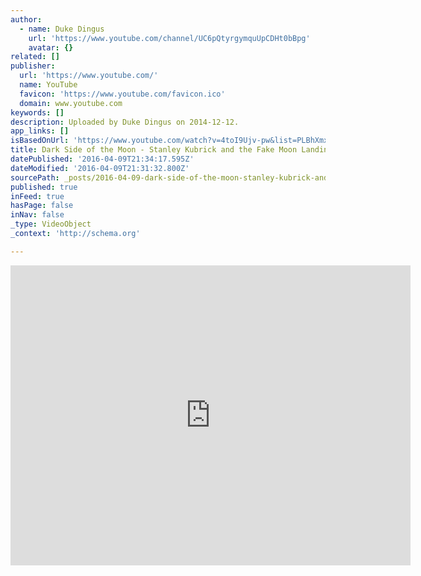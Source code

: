 ```yaml
---
author:
  - name: Duke Dingus
    url: 'https://www.youtube.com/channel/UC6pQtyrgymquUpCDHt0bBpg'
    avatar: {}
related: []
publisher:
  url: 'https://www.youtube.com/'
  name: YouTube
  favicon: 'https://www.youtube.com/favicon.ico'
  domain: www.youtube.com
keywords: []
description: Uploaded by Duke Dingus on 2014-12-12.
app_links: []
isBasedOnUrl: 'https://www.youtube.com/watch?v=4toI9Ujv-pw&list=PLBhXmxF5OmIanAge4EkeOo96i46jaO5JX&index=11'
title: Dark Side of the Moon - Stanley Kubrick and the Fake Moon Landings
datePublished: '2016-04-09T21:34:17.595Z'
dateModified: '2016-04-09T21:31:32.800Z'
sourcePath: _posts/2016-04-09-dark-side-of-the-moon-stanley-kubrick-and-the-fake-moon-la.md
published: true
inFeed: true
hasPage: false
inNav: false
_type: VideoObject
_context: 'http://schema.org'

---
```

<iframe src="https://cdn.embedly.com/widgets/media.html?src=https%3A%2F%2Fwww.youtube.com%2Fembed%2Fvideoseries%3Flist%3DPLBhXmxF5OmIanAge4EkeOo96i46jaO5JX&amp;url=https%3A%2F%2Fwww.youtube.com%2Fwatch%3Fv%3D4toI9Ujv-pw%26list%3DPLBhXmxF5OmIanAge4EkeOo96i46jaO5JX%26index%3D11&amp;image=https%3A%2F%2Fi.ytimg.com%2Fvi%2F4toI9Ujv-pw%2Fhqdefault.jpg&amp;key=b7d04c9b404c499eba89ee7072e1c4f7&amp;type=text%2Fhtml&amp;schema=youtube" width="640" height="480" scrolling="no" frameborder="0" allowfullscreen="allowfullscreen" style=""></iframe>